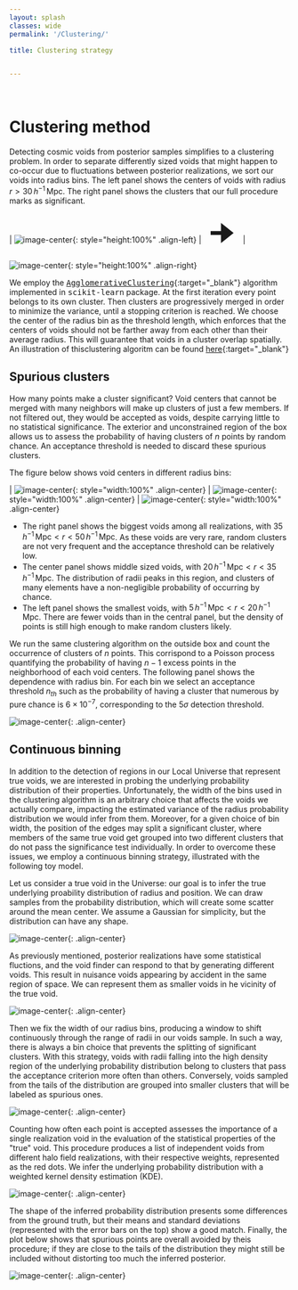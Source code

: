 ```yaml
---
layout: splash
classes: wide
permalink: '/Clustering/'

title: Clustering strategy


---
```


<br>

# Clustering method

Detecting cosmic voids from posterior samples simplifies to a clustering problem. 
In order to separate differently sized voids that might happen to co-occur due to fluctuations between posterior realizations, we sort our voids into radius bins. The left panel shows the centers of voids with radius $r > 30 \, h^{-1} \, \text{Mpc}$. The right panel shows the clusters that our full procedure marks as significant. 


| ![image-center](../assets/images/centers_voids30_NoneMpch_fullBox.png){: style="height:100%" .align-left} |<span style="font-size: 50px"> 🠊 </span> | ![image-center](../assets/images/clusters_voids30_NoneMpch_fullBox.png){: style="height:100%" .align-right}



We employ the [<tt>AgglomerativeClustering</tt>](https://scikit-learn.org/dev/modules/generated/sklearn.cluster.AgglomerativeClustering.html){:target="_blank"} algorithm implemented in <tt>scikit-learn</tt> package. At the first iteration every point belongs to its own cluster. Then clusters are progressively merged in order to minimize the variance, until a stopping criterion is reached. 
We choose the center of the radius bin as the threshold length, which enforces that the centers of voids should not be farther away from each other than their average radius. This will guarantee that voids in a cluster overlap spatially. An illustration of thisclustering algoritm can be found [here](https://cdn-images-1.medium.com/v2/resize:fit:640/1*ET8kCcPpr893vNZFs8j4xg.gif){:target="_blank"}


## Spurious clusters

How many points make a cluster significant? Void centers that cannot be merged with many neighbors will make up clusters of just a few members. If not filtered out, they would be accepted as voids, despite carrying little to no statistical significance. The exterior and unconstrained region of the box allows us to assess the probability of having clusters of $n$ points by random chance. An acceptance threshold is needed to discard
these spurious clusters.

The figure below shows void centers in different radius bins:

| ![image-center](../assets/clustering/centers_voids5_20Mpch_fullBox.png){: style="width:100%" .align-center}  |  ![image-center](../assets/clustering/centers_voids20_35Mpch_fullBox.png){: style="width:100%" .align-center}  |  ![image-center](../assets/clustering/centers_voids35_50Mpch_fullBox.png){: style="width:100%" .align-center}


* The right panel shows the biggest voids among all realizations, with $35 \, h^{-1} \, \text{Mpc} < r < 50 \, h^{-1} \, \text{Mpc}$. As these voids are very rare, random clusters are not very frequent and the acceptance threshold can be relatively low.
* The center panel shows middle sized voids, with $20 \, h^{-1} \, \text{Mpc} < r < 35 \, h^{-1} \, \text{Mpc}$. The distribution of radii peaks in this region, and clusters of many elements have a non-negligible probability of occurring by chance.
* The left panel shows the smallest voids, with $5 \, h^{-1} \, \text{Mpc} < r < 20 \, h^{-1} \, \text{Mpc}$. There are fewer voids than in the central panel, but the density of points is still high enough to make random clusters likely.

We run the same clustering algorithm on the outside box and count the occurrence of clusters of $n$ points. This corrispond to a Poisson process quantifying the probability of having $n - 1$ excess points in the neighborhood of each void centers. The following panel shows the dependence with radius bin. For each bin we select an acceptance threshold $n_{th}$ such as the probability of having a cluster that numerous by pure chance is $6 \times 10^{-7}$, corresponding to the $5\sigma$ detection threshold.


![image-center](../assets/clustering/Poisson_clusters.png){: .align-center}



## Continuous binning


In addition to the detection of regions in our Local Universe that represent true voids, we are interested in probing the underlying probability distribution of their properties. Unfortunately, the width of the bins used in the clustering algorithm is an arbitrary choice that affects the voids we actually compare, impacting the estimated variance of the radius probability distribution we would infer from them. Moreover, for a given choice of bin width, the position of the edges may split a significant cluster, where members of the same true void get grouped into two different clusters that do not pass the significance test individually.
In order to overcome these issues, we employ a continuous binning strategy, illustrated with the following toy model.

Let us consider a true void in the Universe: our goal is to infer the true underlying proability distribution of radius and position. We can draw samples from the probability distribution, which will create some scatter around the mean center. We assume a Gaussian for simplicity, but the distribution can have any shape.

![image-center](../assets/moving_bins/true_void.png){: .align-center}

As previously mentioned, posterior realizations have some statistical fluctions, and the void finder can respond to that by generating different voids. This result in nuisance voids appearing by accident in the same region of space. We can represent them as smaller voids in he vicinity of the true void.

![image-center](../assets/moving_bins/true_void_with_extra_points.png){: .align-center}

Then we fix the width of our radius bins, producing a window to shift continuously through the range of radii in our voids sample.
In such a way, there is always a bin choice that prevents the splitting of significant clusters.
With this strategy, voids with radii falling into the high density region of the underlying probability distribution belong to clusters that pass the acceptance criterion more often than others.
Conversely, voids sampled from the tails of the distribution are grouped into smaller clusters that will be labeled as spurious ones.


![image-center](../assets/moving_bins/moving_bins.gif){: .align-center}

Counting how often each point is accepted assesses the importance of a single realization void in the evaluation of the statistical properties of the "true" void.
This procedure produces a list of independent voids from different halo field realizations, with their respective weights, represented as the red dots. We infer the underlying probability distribution with a weighted kernel density estimation (KDE). 


![image-center](../assets/moving_bins/KDE_all_points.png){: .align-center}


The shape of the inferred probability distribution presents some differences from the ground truth, but their means and standard deviations (represented with the error bars on the top) show a good match. Finally, the plot below shows that spurious points are overall avoided by theis procedure; if they are close to the tails of the distribution they might still be included without distorting too much the inferred posterior.


![image-center](../assets/moving_bins/KDE_true_void.png){: .align-center}

